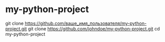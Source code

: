 # my-python-project
git clone https://github.com/ваше_имя_пользователя/my-python-project.git
git clone https://github.com/johndoe/my-python-project.git
cd my-python-project
